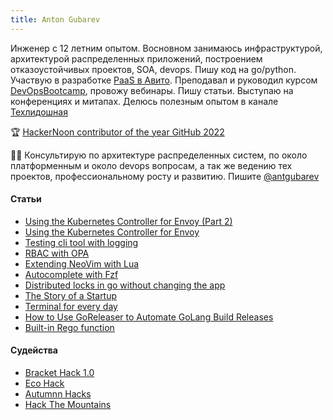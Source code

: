 ```yaml
---
title: Anton Gubarev
---
```


Инженер с 12 летним опытом. Восновном занимаюсь инфраструктурой, архитектурой распределенных 
приложений, построением отказоустойчивых проектов, SOA, devops.
Пишу код на go/python. Участвую в разработке [PaaS в Авито](https://habr.com/ru/companies/avito/articles/527400/). 
Преподавал и руководил курсом [DevOpsBootcamp](https://otus.ru/lessons/devops_bootcamp/), 
провожу вебинары. Пишу статьи. Выступаю на конференциях и митапах. 
Делюсь полезным опытом в канале [Техлидошная](https://t.me/devlead)

🏆 [HackerNoon contributor of the year GitHub 2022](https://noonies.hackernoon.com/2022/programming/2022-hackernoon-contributor-of-the-year-github)

👨‍🎓 Консультирую по архитектуре распределенных систем, по около платформенным и около devops вопросам, а так же ведению тех проектов, профессиональному ростy и развитию.
Пишите [@antgubarev](https://t.me/antgubarev)

#### Статьи 
- [Using the Kubernetes Controller for Envoy (Part 2)](https://hackernoon.com/using-the-kubernetes-controller-for-envoy-part-2)
- [Using the Kubernetes Controller for Envoy](https://hackernoon.com/using-the-kubernetes-controller-for-envoy)
- [Testing cli tool with logging](https://dev.to/antgubarev/testing-cli-tool-with-logging-4h7)
- [RBAC with OPA](https://dev.to/antgubarev/rbac-with-opa-3i4h)
- [Extending NeoVim with Lua](https://dev.to/antgubarev/extending-neovim-with-lua-30gh)
- [Autocomplete with Fzf](https://dev.to/antgubarev/autocomplete-with-fzf-28eb)
- [Distributed locks in go without changing the app](https://dev.to/antgubarev/distributed-locks-in-go-without-fix-the-app-4aj8)
- [The Story of a Startup](https://dev.to/antgubarev/the-story-of-a-startup-306d)
- [Terminal for every day](https://dev.to/antgubarev/console-for-every-day-41eg)
- [How to Use GoReleaser to Automate GoLang Build Releases](https://hackernoon.com/how-to-use-goreleaser-to-automate-golang-build-releases)
- [Built-in Rego function](https://hackernoon.com/custom-rego-function-by-example) 

#### Судейства 
- [Bracket Hack 1.0](https://brackethacks-1.devpost.com/)
- [Eco Hack](https://ecohacks.devpost.com/)
- [Autumnn Hacks](https://autumnnhacks.devpost.com/)
- [Hack The Mountains](https://www.hackthemountain.tech/judges)
